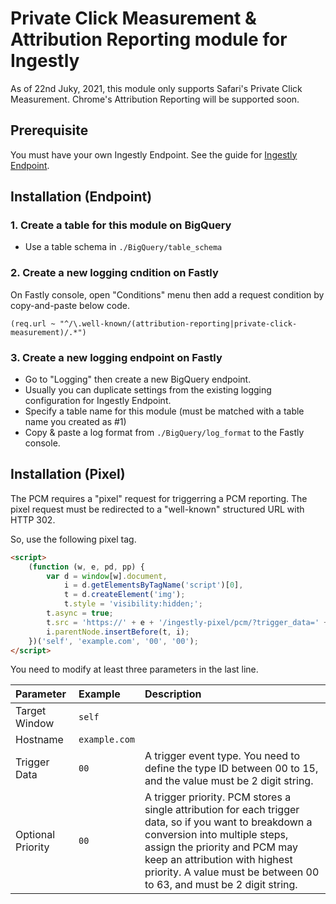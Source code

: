 # Private Click Measurement & Attribution Reporting module for Ingestly

As of 22nd Juky, 2021, this module only supports Safari's Private Click Measurement.
Chrome's Attribution Reporting will be supported soon.


## Prerequisite

You must have your own Ingestly Endpoint.
See the guide for [Ingestly Endpoint](https://github.com/ingestly/ingestly-endpoint).

## Installation (Endpoint)

### 1. Create a table for this module on BigQuery

- Use a table schema in `./BigQuery/table_schema`

### 2. Create a new logging cndition on Fastly

On Fastly console, open "Conditions" menu then add a request condition by copy-and-paste below code.

```vcl
(req.url ~ "^/\.well-known/(attribution-reporting|private-click-measurement)/.*")
```

### 3. Create a new logging endpoint on Fastly

- Go to "Logging" then create a new BigQuery endpoint.
- Usually you can duplicate settings from the existing logging configuration for Ingestly Endpoint.
- Specify a table name for this module (must be matched with a table name you created as #1)
- Copy & paste a log format from `./BigQuery/log_format` to the Fastly console.

## Installation (Pixel)

The PCM requires a "pixel" request for triggerring a PCM reporting.
The pixel request must be redirected to a "well-known" structured URL with HTTP 302.

So, use the following pixel tag.

```html
<script>
    (function (w, e, pd, pp) {
        var d = window[w].document,
            i = d.getElementsByTagName('script')[0],
            t = d.createElement('img');
            t.style = 'visibility:hidden;';
        t.async = true;
        t.src = 'https://' + e + '/ingestly-pixel/pcm/?trigger_data=' + pd + '&trigger_priority=' + pp;
        i.parentNode.insertBefore(t, i);
    })('self', 'example.com', '00', '00');
</script>
```
You need to modify at least three parameters in the last line.

|Parameter|Example|Description|
|:----|:----|:----|
|Target Window|`self`||
|Hostname|`example.com`||
|Trigger Data|`00`|A trigger event type. You need to define the type ID between 00 to 15, and the value must be 2 digit string.|
|Optional Priority|`00`|A trigger priority. PCM stores a single attribution for each trigger data, so if you want to breakdown a conversion into multiple steps, assign the priority and PCM may keep an attribution with highest priority. A value must be between 00 to 63, and must be 2 digit string.|


